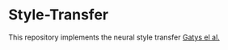 # Style-Transfer
This repository implements the neural style transfer [Gatys el al.](https://arxiv.org/abs/1508.06576)
